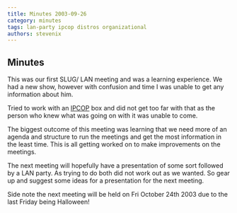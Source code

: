 ```yaml
---
title: Minutes 2003-09-26
category: minutes
tags: lan-party ipcop distros organizational
authors: stevenix
---
```


Minutes
-------

This was our first SLUG/ LAN meeting and was a learning experience. We
had a new show, however with confusion and time I was unable to get any
information about him.

Tried to work with an [IPCOP](http://www.ipcop.org/) box and did not get
too far with that as the person who knew what was going on with it was
unable to come.

The biggest outcome of this meeting was learning that we need more of an
agenda and structure to run the meetings and get the most information in
the least time. This is all getting worked on to make improvements on
the meetings.

The next meeting will hopefully have a presentation of some sort
followed by a LAN party. As trying to do both did not work out as we
wanted. So gear up and suggest some ideas for a presentation for the
next meeting.

Side note the next meeting will be held on Fri October
24th 2003 due to the last Friday being Halloween!
